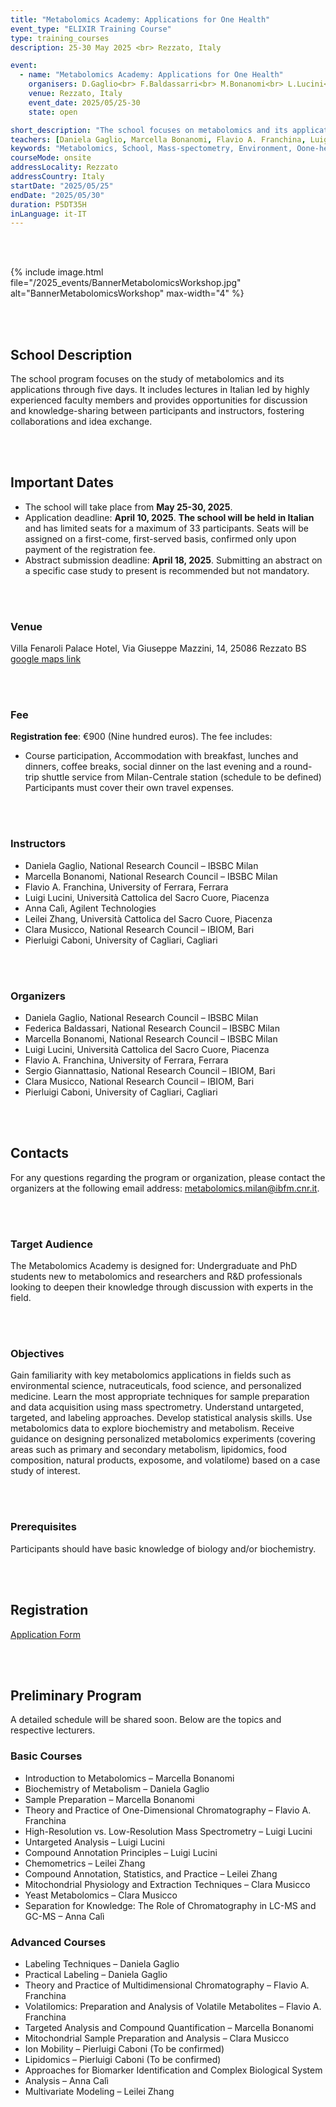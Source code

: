 ```yaml
---
title: "Metabolomics Academy: Applications for One Health"
event_type: "ELIXIR Training Course"
type: training_courses
description: 25-30 May 2025 <br> Rezzato, Italy

event:
  - name: "Metabolomics Academy: Applications for One Health"
    organisers: D.Gaglio<br> F.Baldassarri<br> M.Bonanomi<br> L.Lucini<br> F.A.Franchina<br> S.Giannattasio<br> C.Musicco<br> P.Caboni
    venue: Rezzato, Italy
    event_date: 2025/05/25-30
    state: open

short_description: "The school focuses on metabolomics and its applications through a 5-day program. It includes lectures in Italian by expert faculty and provides ample opportunities for idea exchange and collaboration."
teachers: [Daniela Gaglio, Marcella Bonanomi, Flavio A. Franchina, Luigi Lucini, Anna Calì, Leilei Zhang, Clara Musicco, Pierluigi Caboni]
keywords: "Metabolomics, School, Mass-spectometry, Environment, Oone-health, Nutraceutical, Food, Medicine."
courseMode: onsite
addressLocality: Rezzato
addressCountry: Italy
startDate: "2025/05/25"
endDate: "2025/05/30"
duration: P5DT35H
inLanguage: it-IT   
---
```

<br>
<br>

{% include image.html file="/2025_events/BannerMetabolomicsWorkshop.jpg" alt="BannerMetabolomicsWorkshop" max-width="4" %}

<br>
<br>

## School Description

The school program focuses on the study of metabolomics and its applications through five days. It includes lectures in Italian led by highly experienced faculty members and provides opportunities for discussion and knowledge-sharing between participants and instructors, fostering collaborations and idea exchange.

<br>
<br>

## Important Dates

- The school will take place from **May 25-30, 2025**.
- Application deadline: **April 10, 2025**.
**The school will be held in Italian** and has limited seats for a maximum of 33 participants. Seats will be assigned on a first-come, first-served basis, confirmed only upon payment of the registration fee.
- Abstract submission deadline: **April 18, 2025**.
Submitting an abstract on a specific case study to present is recommended but not mandatory.

<br>
<br>

### Venue

Villa Fenaroli Palace Hotel, Via Giuseppe Mazzini, 14, 25086 Rezzato BS [google maps link](https://maps.app.goo.gl/r7m4eFqfjttQD2Uh7)

<br>
<br>

### Fee

**Registration fee**: €900 (Nine hundred euros).
The fee includes:
- Course participation, Accommodation with breakfast, lunches and dinners, coffee breaks, social dinner on the last evening and a round-trip shuttle service from Milan-Centrale station (schedule to be defined)
Participants must cover their own travel expenses.

<br>
<br>

### Instructors

- Daniela Gaglio, National Research Council – IBSBC Milan
- Marcella Bonanomi, National Research Council – IBSBC Milan
- Flavio A. Franchina, University of Ferrara, Ferrara
- Luigi Lucini, Università Cattolica del Sacro Cuore, Piacenza
- Anna Calì, Agilent Technologies
- Leilei Zhang, Università Cattolica del Sacro Cuore, Piacenza
- Clara Musicco, National Research Council – IBIOM, Bari
- Pierluigi Caboni, University of Cagliari, Cagliari

<br>
<br>

### Organizers

- Daniela Gaglio, National Research Council – IBSBC Milan
- Federica Baldassari, National Research Council – IBSBC Milan
- Marcella Bonanomi, National Research Council – IBSBC Milan
- Luigi Lucini, Università Cattolica del Sacro Cuore, Piacenza
- Flavio A. Franchina, University of Ferrara, Ferrara
- Sergio Giannattasio, National Research Council – IBIOM, Bari
- Clara Musicco, National Research Council – IBIOM, Bari
- Pierluigi Caboni, University of Cagliari, Cagliari

<br>
<br>

## Contacts

For any questions regarding the program or organization, please contact the organizers at the following email address: [metabolomics.milan@ibfm.cnr.it](mailto:metabolomics.milan@ibfm.cnr.it).

<br>
<br>

### Target Audience

The Metabolomics Academy is designed for: Undergraduate and PhD students new to metabolomics and researchers and R&D professionals looking to deepen their knowledge through discussion with experts in the field.

<br>
<br>

### Objectives

Gain familiarity with key metabolomics applications in fields such as environmental science, nutraceuticals, food science, and personalized medicine.
Learn the most appropriate techniques for sample preparation and data acquisition using mass spectrometry. 
Understand untargeted, targeted, and labeling approaches. Develop statistical analysis skills. 
Use metabolomics data to explore biochemistry and metabolism. 
Receive guidance on designing personalized metabolomics experiments (covering areas such as primary and secondary metabolism, lipidomics, food composition, natural products, exposome, and volatilome) based on a case study of interest.

<br>
<br>

### Prerequisites

Participants should have basic knowledge of biology and/or biochemistry.

<br>
<br>

## Registration

[Application Form](https://docs.google.com/forms/d/e/1FAIpQLSdvfu1UyRHqS5V0t7A69-08a1FD33y86JyHrrQYJ7DUoO0VCA/viewform?usp=sharing)

<br>
<br>

## Preliminary Program

A detailed schedule will be shared soon. Below are the topics and respective lecturers.

### Basic Courses

- Introduction to Metabolomics – Marcella Bonanomi
- Biochemistry of Metabolism – Daniela Gaglio
- Sample Preparation – Marcella Bonanomi
- Theory and Practice of One-Dimensional Chromatography – Flavio A. Franchina
- High-Resolution vs. Low-Resolution Mass Spectrometry – Luigi Lucini
- Untargeted Analysis – Luigi Lucini
- Compound Annotation Principles – Luigi Lucini
- Chemometrics – Leilei Zhang
- Compound Annotation, Statistics, and Practice – Leilei Zhang
- Mitochondrial Physiology and Extraction Techniques – Clara Musicco
- Yeast Metabolomics – Clara Musicco
- Separation for Knowledge: The Role of Chromatography in LC-MS and GC-MS – Anna Calì

### Advanced Courses

- Labeling Techniques – Daniela Gaglio
- Practical Labeling – Daniela Gaglio
- Theory and Practice of Multidimensional Chromatography – Flavio A. Franchina
- Volatilomics: Preparation and Analysis of Volatile Metabolites – Flavio A. Franchina
- Targeted Analysis and Compound Quantification – Marcella Bonanomi
- Mitochondrial Sample Preparation and Analysis – Clara Musicco
- Ion Mobility – Pierluigi Caboni (To be confirmed)
- Lipidomics – Pierluigi Caboni (To be confirmed)
- Approaches for Biomarker Identification and Complex Biological System
- Analysis – Anna Calì
- Multivariate Modeling – Leilei Zhang